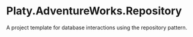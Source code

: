 # Platy.AdventureWorks.Repository
A project template for database interactions using the repository pattern.
